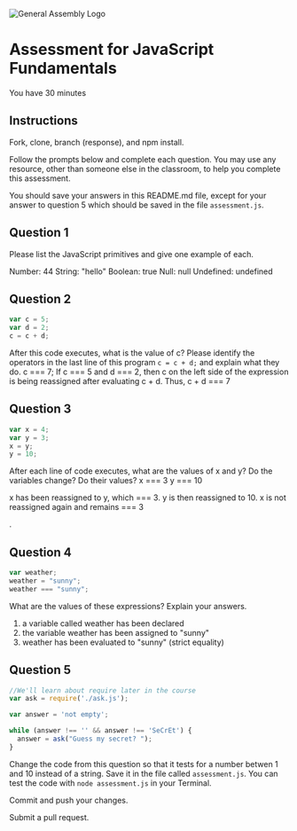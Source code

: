 ![General Assembly Logo](http://i.imgur.com/ke8USTq.png)

# Assessment for JavaScript Fundamentals

You have 30 minutes

## Instructions

Fork, clone, branch (response), and npm install.

Follow the prompts below and complete each question.  You may use any resource, other than someone else in the classroom, to help you complete this assessment.

You should save your answers in this README.md file, except for your answer to question 5 which should be saved in the file `assessment.js`.

## Question 1

Please list the JavaScript primitives and give one example of each.

Number: 44
String: "hello"
Boolean: true
Null: null
Undefined: undefined


## Question 2

```js
var c = 5;
var d = 2;
c = c + d;
```

After this code executes, what is the value of c?  Please identify the operators in the last line of this program `c = c + d;` and explain what they do.
c === 7;
If c === 5 and d === 2, then c on the left side of the expression is being
reassigned after evaluating c + d. Thus, c + d === 7


## Question 3

```js
var x = 4;
var y = 3;
x = y;
y = 10;
```

After each line of code executes, what are the values of x and y?  Do the variables change?  Do their values?
x === 3
y === 10

x has been reassigned to y, which === 3. y is then reassigned to 10. x is
not reassigned again and remains === 3

.

## Question 4

```js
var weather;
weather = "sunny";
weather === "sunny";
```

What are the values of these expressions?  Explain your answers.
1) a variable called weather has been declared
2) the variable weather has been assigned to "sunny"
3) weather has been evaluated to "sunny" (strict equality)


## Question 5

```js
//We'll learn about require later in the course
var ask = require('./ask.js');

var answer = 'not empty';

while (answer !== '' && answer !== 'SeCrEt') {
  answer = ask("Guess my secret? ");
}
```

Change the code from this question so that it tests for a number betwen 1 and 10 instead of a string.  Save it in the file called `assessment.js`.  You can test the code with `node assessment.js` in your Terminal.



Commit and push your changes.

Submit a pull request.
